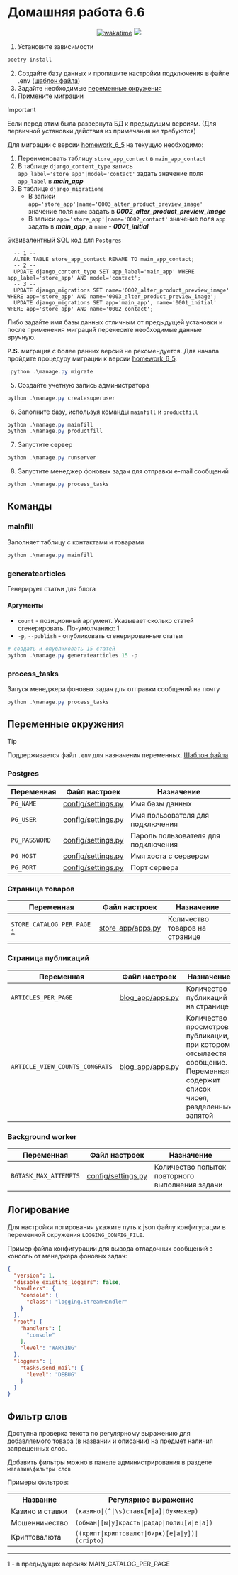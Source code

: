 # Домашняя работа 6.6

<div align="center">
<a href="https://wakatime.com/@IldarGaleev/projects/fereckcopm"><img src="https://wakatime.com/badge/user/45799db8-b1f8-4627-9264-2c8d4c352567/project/018beb28-96ef-4887-b044-66638d506f2f.svg" alt="wakatime"></a>
<img src="https://img.shields.io/github/last-commit/IldarGaleevSkyProHomeworks/django_homeworks.svg"/>
</div>

1. Установите зависимости

``` PowerShell
poetry install
```

2. Создайте базу данных и пропишите настройки подключения в файле .env ([шаблон файла](.env.template))
3. Задайте необходимые [переменные окружения](#переменные-окружения)
4. Примените миграции


> [!IMPORTANT]
> 
> Если перед этим была развернута БД к предыдущим версиям. (Для первичной установки действия из примечания не требуются) 
> 
> Для миграции с версии [homework_6_5](https://github.com/IldarGaleevSkyProHomeworks/django_homeworks/tree/homework_6.5) на текущую необходимо:
> 
> 1. Переименовать таблицу `store_app_contact` в `main_app_contact`
> 2. В таблице `django_content_type` запись `app_label='store_app'|model='contact'` задать значение поля `app_label` в __*main_app*__
> 3. В таблице `django_migrations`
>    - В записи `app='store_app'|name='0003_alter_product_preview_image'` значение поля `name` задать в __*0002_alter_product_preview_image*__
>    - В записи `app='store_app'|name='0002_contact'` значение поля `app` задать в __*main_app*__, а `name` - __*0001_initial*__
> 
>  Эквивалентный SQL код для `Postgres`
> 
> ```postgresql
>   -- 1 --
>   ALTER TABLE store_app_contact RENAME TO main_app_contact;
>   -- 2 --
>   UPDATE django_content_type SET app_label='main_app' WHERE app_label='store_app' AND model='contact';
>   -- 3 --
>   UPDATE django_migrations SET name='0002_alter_product_preview_image' WHERE app='store_app' AND name='0003_alter_product_preview_image';
>   UPDATE django_migrations SET app='main_app', name='0001_initial' WHERE app='store_app' AND name='0002_contact';
> ```
> 
> Либо задайте имя базы данных отличным от предыдущей установки и после применения миграций перенесите необходимые данные вручную.
> 
> __P.S.__ миграция с более ранних версий не рекомендуется.
> Для начала пройдите процедуру миграции к версии [homework_6_5](https://github.com/IldarGaleevSkyProHomeworks/django_homeworks/tree/homework_6.5).

``` PowerShell 
 python .\manage.py migrate
```

5. Создайте учетную запись администратора

``` PowerShell
python .\manage.py createsuperuser
```

6. Заполните базу, используя команды `mainfill` и `productfill`

``` PowerShell
python .\manage.py mainfill
python .\manage.py productfill
```

7. Запустите сервер
``` PowerShell
python .\manage.py runserver
```
8. Запустите менеджер фоновых задач для отправки e-mail сообщений
``` PowerShell
python .\manage.py process_tasks
```

## Команды

### mainfill

Заполняет таблицу с контактами и товарами

```PowerShell
python .\manage.py mainfill
```

### generatearticles

Генерирует статьи для блога

#### Аргументы

- `count` - позиционный аргумент. Указывает сколько статей сгенерировать. По-умолчанию: 1
- `-p`, `--publish` - опубликовать сгенерированные статьи

```PowerShell
# создать и опубликовать 15 статей
python .\manage.py generatearticles 15 -p
```

### process_tasks

Запуск менеджера фоновых задач для отправки сообщений на почту

```PowerShell
python .\manage.py process_tasks
```

## Переменные окружения

> [!TIP]
> 
> Поддерживается файл `.env` для назначения переменных. [Шаблон файла](.env.template)
> 

### Postgres

| Переменная    | Файл настроек                            | Назначение                          |
|---------------|------------------------------------------|-------------------------------------|
| `PG_NAME`     | [config/settings.py](config/settings.py) | Имя базы данных                     |
| `PG_USER`     | [config/settings.py](config/settings.py) | Имя пользователя для подключения    |
| `PG_PASSWORD` | [config/settings.py](config/settings.py) | Пароль пользователя для подключения |
| `PG_HOST`     | [config/settings.py](config/settings.py) | Имя хоста с сервером                |
| `PG_PORT`     | [config/settings.py](config/settings.py) | Порт сервера                        |


### Страница товаров

| Переменная                                             | Файл настроек                          | Назначение                     |
|--------------------------------------------------------|----------------------------------------|--------------------------------|
| `STORE_CATALOG_PER_PAGE` <sup>[1](#old_per_page)</sup> | [store_app/apps.py](store_app/apps.py) | Количество товаров на странице |


### Страница публикаций

| Переменная                     | Файл настроек                        | Назначение                                                                                                                |
|--------------------------------|--------------------------------------|---------------------------------------------------------------------------------------------------------------------------|
| `ARTICLES_PER_PAGE`            | [blog_app/apps.py](blog_app/apps.py) | Количество публикаций на странице                                                                                         |
| `ARTICLE_VIEW_COUNTS_CONGRATS` | [blog_app/apps.py](blog_app/apps.py) | Количество просмотров публикации, при котором отсылаестя сообщение. Переменная содержит список чисел, разделенных запятой |


### Background worker

| Переменная            | Файл настроек                            | Назначение                                      |
|-----------------------|------------------------------------------|-------------------------------------------------|
| `BGTASK_MAX_ATTEMPTS` | [config/settings.py](config/settings.py) | Количество попыток повторного выполнения задачи |


## Логирование

Для настройки логирования укажите путь к json файлу конфигурации в переменной окружения `LOGGING_CONFIG_FILE`.

Пример файла конфигурации для вывода отладочных сообщений в консоль от менеджера фоновых задач:

```json
{
  "version": 1,
  "disable_existing_loggers": false,
  "handlers": {
    "console": {
      "class": "logging.StreamHandler"
    }
  },
  "root": {
    "handlers": [
      "console"
    ],
    "level": "WARNING"
  },
  "loggers": {
    "tasks.send_mail": {
      "level": "DEBUG"
    }
  }
}
```

## Фильтр слов

Доступна проверка текста по регулярному выражению для добавляемого товара (в названии и описании) на предмет
наличия запрещенных слов.

Добавить фильтры можно в панеле администрирования в разделе `магазин\фильтры слов`

Примеры фильтров:

<table>
    <tr>
        <th>Название</th>
        <th>Регулярное выражение</th>
    </tr>
    <tr>
        <td>Казино и ставки</td>
        <td><code>(казино|(^|\s)ставк[и|а]|букмекер)</code></td>
    </tr>
    <tr>
        <td>Мошенничество</td>
        <td><code>(обман|[ы|у]красть|радар|полиц[и|е|а])</code></td>
    </tr>
    <tr>
        <td>Криптовалюта</td>
        <td><code>((крипт|криптовалют|бирж)[е|а|у])|(cripto)</code></td>
    </tr>
</table>


---

<a name="old_per_page">1</a> - в предыдущих версиях MAIN_CATALOG_PER_PAGE